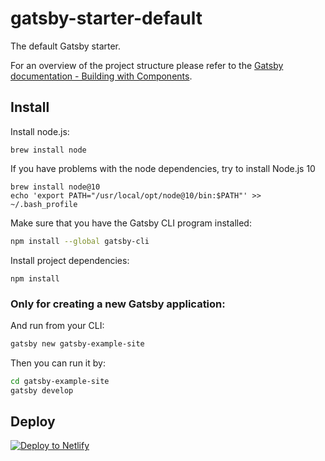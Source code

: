 # gatsby-starter-default
The default Gatsby starter.

For an overview of the project structure please refer to the [Gatsby documentation - Building with Components](https://www.gatsbyjs.org/docs/building-with-components/).

## Install

Install node.js:

```
brew install node
```

If you have problems with the node dependencies, try to install Node.js 10

```
brew install node@10
echo 'export PATH="/usr/local/opt/node@10/bin:$PATH"' >> ~/.bash_profile
```

Make sure that you have the Gatsby CLI program installed:
```sh
npm install --global gatsby-cli
```

Install project dependencies:

```
npm install
```

### Only for creating a new Gatsby application:

And run from your CLI:
```sh
gatsby new gatsby-example-site
```

Then you can run it by:
```sh
cd gatsby-example-site
gatsby develop
```

## Deploy

[![Deploy to Netlify](https://www.netlify.com/img/deploy/button.svg)](https://app.netlify.com/start/deploy?repository=https://github.com/gatsbyjs/gatsby-starter-default)
